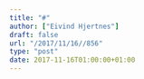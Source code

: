 ```yaml
---
title: "#"
author: ["Eivind Hjertnes"]
draft: false
url: "/2017/11/16//856"
type: "post"
date: 2017-11-16T01:00:00+01:00
---
```

